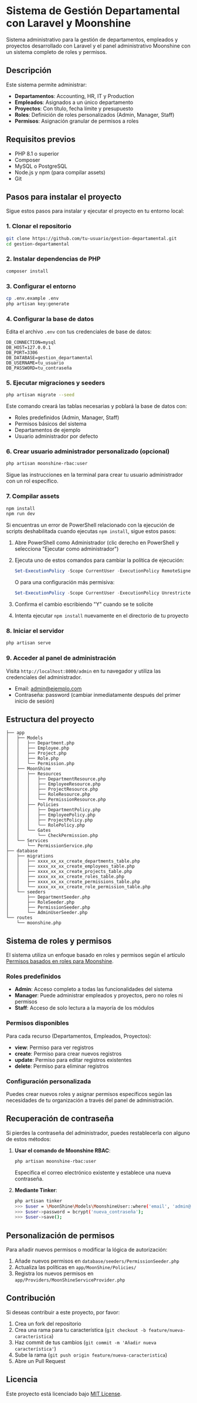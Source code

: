 # Sistema de Gestión Departamental con Laravel y Moonshine

Sistema administrativo para la gestión de departamentos, empleados y proyectos desarrollado con Laravel y el panel administrativo Moonshine con un sistema completo de roles y permisos.

## Descripción

Este sistema permite administrar:
- **Departamentos**: Accounting, HR, IT y Production
- **Empleados**: Asignados a un único departamento
- **Proyectos**: Con título, fecha límite y presupuesto
- **Roles**: Definición de roles personalizados (Admin, Manager, Staff)
- **Permisos**: Asignación granular de permisos a roles

## Requisitos previos

- PHP 8.1 o superior
- Composer
- MySQL o PostgreSQL
- Node.js y npm (para compilar assets)
- Git

## Pasos para instalar el proyecto

Sigue estos pasos para instalar y ejecutar el proyecto en tu entorno local:

### 1. Clonar el repositorio

```bash
git clone https://github.com/tu-usuario/gestion-departamental.git
cd gestion-departamental
```

### 2. Instalar dependencias de PHP

```bash
composer install
```

### 3. Configurar el entorno

```bash
cp .env.example .env
php artisan key:generate
```

### 4. Configurar la base de datos

Edita el archivo `.env` con tus credenciales de base de datos:

```
DB_CONNECTION=mysql
DB_HOST=127.0.0.1
DB_PORT=3306
DB_DATABASE=gestion_departamental
DB_USERNAME=tu_usuario
DB_PASSWORD=tu_contraseña
```

### 5. Ejecutar migraciones y seeders

```bash
php artisan migrate --seed
```

Este comando creará las tablas necesarias y poblará la base de datos con:
- Roles predefinidos (Admin, Manager, Staff)
- Permisos básicos del sistema
- Departamentos de ejemplo
- Usuario administrador por defecto

### 6. Crear usuario administrador personalizado (opcional)

```bash
php artisan moonshine-rbac:user
```

Sigue las instrucciones en la terminal para crear tu usuario administrador con un rol específico.

### 7. Compilar assets

```bash
npm install
npm run dev
```

Si encuentras un error de PowerShell relacionado con la ejecución de scripts deshabilitada cuando ejecutas `npm install`, sigue estos pasos:

1. Abre PowerShell como Administrador (clic derecho en PowerShell y selecciona "Ejecutar como administrador")

2. Ejecuta uno de estos comandos para cambiar la política de ejecución:

   ```powershell
   Set-ExecutionPolicy -Scope CurrentUser -ExecutionPolicy RemoteSigned
   ```

   O para una configuración más permisiva:

   ```powershell
   Set-ExecutionPolicy -Scope CurrentUser -ExecutionPolicy Unrestricted
   ```

3. Confirma el cambio escribiendo "Y" cuando se te solicite

4. Intenta ejecutar `npm install` nuevamente en el directorio de tu proyecto

### 8. Iniciar el servidor

```bash
php artisan serve
```

### 9. Acceder al panel de administración

Visita `http://localhost:8000/admin` en tu navegador y utiliza las credenciales del administrador.
- Email: admin@ejemplo.com
- Contraseña: password (cambiar inmediatamente después del primer inicio de sesión)

## Estructura del proyecto

```
├── app
│   ├── Models
│   │   ├── Department.php
│   │   ├── Employee.php
│   │   ├── Project.php
│   │   ├── Role.php
│   │   └── Permission.php
│   ├── MoonShine
│   │   ├── Resources
│   │   │   ├── DepartmentResource.php
│   │   │   ├── EmployeeResource.php
│   │   │   ├── ProjectResource.php
│   │   │   ├── RoleResource.php
│   │   │   └── PermissionResource.php
│   │   ├── Policies
│   │   │   ├── DepartmentPolicy.php
│   │   │   ├── EmployeePolicy.php
│   │   │   ├── ProjectPolicy.php
│   │   │   └── RolePolicy.php
│   │   └── Gates
│   │       └── CheckPermission.php
│   └── Services
│       └── PermissionService.php
├── database
│   ├── migrations
│   │   ├── xxxx_xx_xx_create_departments_table.php
│   │   ├── xxxx_xx_xx_create_employees_table.php
│   │   ├── xxxx_xx_xx_create_projects_table.php
│   │   ├── xxxx_xx_xx_create_roles_table.php
│   │   ├── xxxx_xx_xx_create_permissions_table.php
│   │   └── xxxx_xx_xx_create_role_permission_table.php
│   └── seeders
│       ├── DepartmentSeeder.php
│       ├── RoleSeeder.php
│       ├── PermissionSeeder.php
│       └── AdminUserSeeder.php
└── routes
    └── moonshine.php
```

## Sistema de roles y permisos

El sistema utiliza un enfoque basado en roles y permisos según el artículo [Permisos basados en roles para Moonshine](https://estivenm00.blogspot.com/2025/03/permisos-basados-en-roles-para.html).

### Roles predefinidos

- **Admin**: Acceso completo a todas las funcionalidades del sistema
- **Manager**: Puede administrar empleados y proyectos, pero no roles ni permisos
- **Staff**: Acceso de solo lectura a la mayoría de los módulos

### Permisos disponibles

Para cada recurso (Departamentos, Empleados, Proyectos):
- **view**: Permiso para ver registros
- **create**: Permiso para crear nuevos registros
- **update**: Permiso para editar registros existentes
- **delete**: Permiso para eliminar registros

### Configuración personalizada

Puedes crear nuevos roles y asignar permisos específicos según las necesidades de tu organización a través del panel de administración.

## Recuperación de contraseña

Si pierdes la contraseña del administrador, puedes restablecerla con alguno de estos métodos:

1. **Usar el comando de Moonshine RBAC**:
   ```bash
   php artisan moonshine-rbac:user
   ```
   Especifica el correo electrónico existente y establece una nueva contraseña.

2. **Mediante Tinker**:
   ```bash
   php artisan tinker
   >>> $user = \MoonShine\Models\MoonshineUser::where('email', 'admin@ejemplo.com')->first();
   >>> $user->password = bcrypt('nueva_contraseña');
   >>> $user->save();
   ```

## Personalización de permisos

Para añadir nuevos permisos o modificar la lógica de autorización:

1. Añade nuevos permisos en `database/seeders/PermissionSeeder.php`
2. Actualiza las políticas en `app/MoonShine/Policies/`
3. Registra los nuevos permisos en `app/Providers/MoonShineServiceProvider.php`

## Contribución

Si deseas contribuir a este proyecto, por favor:

1. Crea un fork del repositorio
2. Crea una rama para tu característica (`git checkout -b feature/nueva-caracteristica`)
3. Haz commit de tus cambios (`git commit -m 'Añadir nueva característica'`)
4. Sube la rama (`git push origin feature/nueva-caracteristica`)
5. Abre un Pull Request

## Licencia

Este proyecto está licenciado bajo [MIT License](LICENSE).
